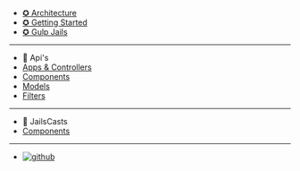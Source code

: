 - [ ✪ Architecture](#/index "Index")
- [ ✪ Getting Started](#/getting-started "Getting Started")
- [ ✪ Gulp Jails](#/gulp-jails "Gulp Jails")

---

- 📕 Api's
- [Apps & Controllers](#/app "App")
- [Components](#/component "Component")
- [Models](#/model "Model")
- [Filters](#/filter "Filter")

---

- 📼 JailsCasts
- [Components](#/video-components "App")

---

- [ ![github](//jails-org.github.io/Jails/assets/images/github.png) ](//github.com/Jails-org/Jails "Index")
